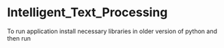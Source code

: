 # Intelligent_Text_Processing
To run application install necessary libraries in older version of python and then run
